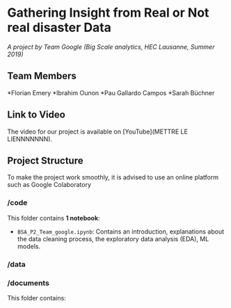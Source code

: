 # Gathering Insight from Real or Not real disaster Data

_A project by Team Google (Big Scale analytics, HEC Lausanne, Summer 2019)_

## Team Members
*Florian Emery
*Ibrahim Ounon
*Pau Gallardo Campos
*Sarah Büchner


## Link to Video

The video for our project is available on [YouTube](METTRE LE LIENNNNNNN). 

## Project Structure

To make the project work smoothly, it is advised to use an online platform such as Google Colaboratory

### /code
This folder contains **1 notebook**:

* `BSA_P2_Team_google.ipynb`: Contains an introduction, explanations about the data cleaning process, the exploratory data analysis (EDA), ML models.



### /data


### /documents
This folder contains:

